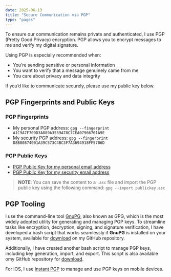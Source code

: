 ```yaml
---
date: 2025-06-13
title: "Secure Communication via PGP"
type: "pages"
---
```


To ensure our communication remains private and authenticated, I use PGP (Pretty Good Privacy) encryption. PGP allows you to encrypt messages to me and verify my digital signature.

Using PGP is especially recommended when:
- You’re sending sensitive or personal information
- You want to verify that a message genuinely came from me
- You care about privacy and data integrity

If you’d like to communicate securely, please use my public key below.

## PGP Fingerprints and Public Keys
### PGP Fingerprints
- My personal PGP address: `gpg --fingerprint A1C9A7F709D3A889A3539A78C7CEA07966701A9E`
- My security PGP address: `gpg --fingerprint D8B80874001A39C573C4BC3F7A3694918FF5706D`

### PGP Public Keys
- [PGP Public Key for my personal email address](https://vand3rlinden.com/encryption/pgp-ricardo-publickey.txt)
- [PGP Public Key for my security email address](https://vand3rlinden.com/encryption/pgp-security-publickey.txt)

> **NOTE**: You can save the content to a `.asc` file and import the PGP public key using the following command: `gpg --import publickey.asc`

## PGP Tooling
I use the command-line tool [GnuPG](https://www.gnupg.org/), also known as GPG, which is the most widely adopted utility for generating and managing PGP keys. To streamline tasks like encryption, decryption, signing, and signature verification, I have developed a bash script that works seamlessly if **GnuPG** is installed on your system, available for [download](https://github.com/vand3rlinden/Bash/blob/main/pgp_tool.sh) on my GitHub repository.

Additionally, I have created another bash script to manage PGP keys, including key generation, import, and export. This script is also available omy GitHub repository for [download](https://github.com/vand3rlinden/Bash/blob/main/pgp_key_tool.sh).

For iOS, I use [Instant PGP](https://apps.apple.com/us/app/instant-pgp/id1497433694) to manage and use PGP keys on mobile devices.